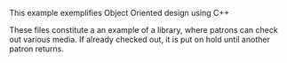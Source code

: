 This example exemplifies Object Oriented design using C++

These files constitute a an example of a library, where patrons can check out various media. If already checked out, it is put on hold until
another patron returns. 
